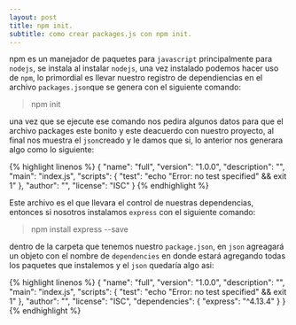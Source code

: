 ```yaml
---
layout: post
title: npm init.
subtitle: como crear packages.js con npm init.
---
```


npm es un manejador de paquetes para `javascript` principalmente para `nodejs`, se instala al instalar `nodejs`, una vez instalado podemos hacer uso de `npm`,
lo primordial es llevar nuestro registro de dependiencias en el archivo `packages.json`que se genera con el siguiente comando:

>npm init

una vez que se ejecute ese comando nos pedira algunos datos para que el archivo packages este bonito y este deacuerdo con 
nuestro proyecto, al final nos muestra el `json`creado y le damos que si, lo anterior nos generara algo como lo siguiente:

{% highlight  linenos %}
{
  "name": "full",
  "version": "1.0.0",
  "description": "",
  "main": "index.js",
  "scripts": {
    "test": "echo \"Error: no test specified\" && exit 1"
  },
  "author": "",
  "license": "ISC"
}
{% endhighlight %}

Este archivo es el que llevara el control de nuestras dependencias, entonces si nosotros instalamos `express` con el 
siguiente comando:

> npm install express --save

dentro de la carpeta que tenemos nuestro `package.json`, en `json` agreagará un objeto con el nombre de `dependencies` en
donde estará agregando todas los paquetes que instalemos y el `json` quedaría algo asi:

{% highlight  linenos %}
{
  "name": "full",
  "version": "1.0.0",
  "description": "",
  "main": "index.js",
  "scripts": {
    "test": "echo \"Error: no test specified\" && exit 1"
  },
  "author": "",
  "license": "ISC",
  "dependencies": {
    "express": "^4.13.4"
  }
}
{% endhighlight %}